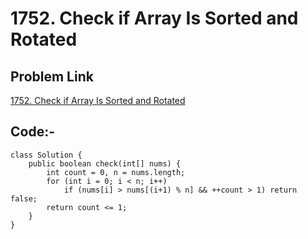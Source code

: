 # 1752. Check if Array Is Sorted and Rotated

## Problem Link
[1752. Check if Array Is Sorted and Rotated](https://leetcode.com/problems/check-if-array-is-sorted-and-rotated/description/)

## Code:-

```
class Solution {
    public boolean check(int[] nums) {
        int count = 0, n = nums.length;
        for (int i = 0; i < n; i++) 
            if (nums[i] > nums[(i+1) % n] && ++count > 1) return false;
        return count <= 1;
    }
}
